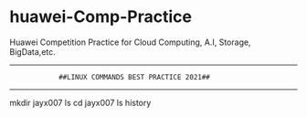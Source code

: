 # huawei-Comp-Practice
Huawei Competition Practice for Cloud Computing, A.I, Storage, BigData,etc.


------------------------------------------------------------------------------

				##LINUX COMMANDS BEST PRACTICE 2021##
-------------------------------------------------------------------------------


mkdir jayx007
ls
cd jayx007
ls
history
